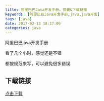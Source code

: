 ```yaml
---
title: 阿里巴巴Java开发手册，摘要&下载链接
keywords: [阿里巴巴Java开发手册,java,java开发]
tags: [java]
date: 2017-02-13 18:17:09
categories: java
---
```


阿里巴巴java开发手册

看了几个小时，感觉还是不错

都按规范来写，可以避免很多错误


下载链接
---
<!--more-->
<a href="http://techforum-img.cn-hangzhou.oss-pub.aliyun-inc.com/%E9%98%BF%E9%87%8C%E5%B7%B4%E5%B7%B4Java%E5%BC%80%E5%8F%91%E6%89%8B%E5%86%8Cv1.0.1.pdf" target="_target">点击下载</a>